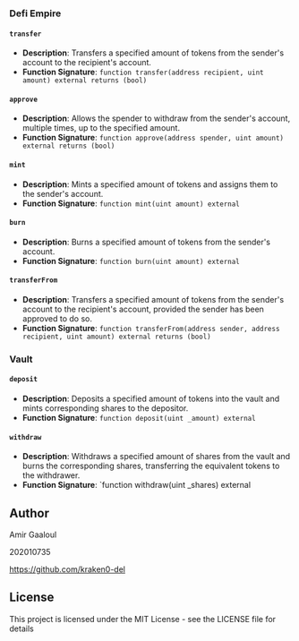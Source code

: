 ### Defi Empire

#### `transfer`

- **Description**: Transfers a specified amount of tokens from the sender's account to the recipient's account.
- **Function Signature**: `function transfer(address recipient, uint amount) external returns (bool)`

#### `approve`

- **Description**: Allows the spender to withdraw from the sender's account, multiple times, up to the specified amount.
- **Function Signature**: `function approve(address spender, uint amount) external returns (bool)`

#### `mint`

- **Description**: Mints a specified amount of tokens and assigns them to the sender's account.
- **Function Signature**: `function mint(uint amount) external`

#### `burn`

- **Description**: Burns a specified amount of tokens from the sender's account.
- **Function Signature**: `function burn(uint amount) external`

#### `transferFrom`

- **Description**: Transfers a specified amount of tokens from the sender's account to the recipient's account, provided the sender has been approved to do so.
- **Function Signature**: `function transferFrom(address sender, address recipient, uint amount) external returns (bool)`

### Vault

#### `deposit`

- **Description**: Deposits a specified amount of tokens into the vault and mints corresponding shares to the depositor.
- **Function Signature**: `function deposit(uint _amount) external`

#### `withdraw`

- **Description**: Withdraws a specified amount of shares from the vault and burns the corresponding shares, transferring the equivalent tokens to the withdrawer.
- **Function Signature**: `function withdraw(uint _shares) external

## Author

Amir Gaaloul 

202010735

https://github.com/kraken0-del

## License

This project is licensed under the MIT License - see the LICENSE file for details
